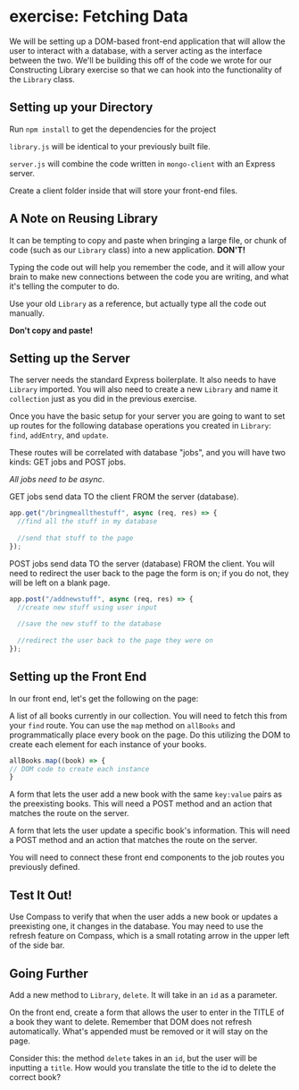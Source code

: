
# exercise: Fetching Data

We will be setting up a DOM-based front-end application that will allow the user to interact with a database, with a server acting as the interface between the two. We'll be building this off of the code we wrote for our Constructing Library exercise so that we can hook into the functionality of the `Library` class.

## Setting up your Directory

Run `npm install` to get the dependencies for the project

`library.js` will be identical to your previously built file.

`server.js` will combine the code written in `mongo-client` with an Express server.

Create a client folder inside that will store your front-end files.


## A Note on Reusing Library

It can be tempting to copy and paste when bringing a large file, or chunk of code (such as our `Library` class) into a new application. **DON'T!**

Typing the code out will help you remember the code, and it will allow your brain to make new connections between the code you are writing, and what it's telling the computer to do.

Use your old `Library` as a reference, but actually type all the code out manually.

**Don't copy and paste!**

## Setting up the Server

The server needs the standard Express boilerplate. It also needs to have `Library` imported. You will also need to create a new `Library` and name it `collection` just as you did in the previous exercise.

Once you have the basic setup for your server you are going to want to set up routes for the following database operations you created in `Library`: `find`, `addEntry`, and `update`.

These routes will be correlated with database "jobs", and you will have two kinds: GET jobs and POST jobs.

_All jobs need to be async_.

GET jobs send data TO the client FROM the server (database). 

```js
app.get("/bringmeallthestuff", async (req, res) => {
  //find all the stuff in my database
  
  //send that stuff to the page
});
```
POST jobs send data TO the server (database) FROM the client. You will need to redirect the user back to the page the form is on; if you do not, they will be left on a blank page.

```js
app.post("/addnewstuff", async (req, res) => {
  //create new stuff using user input
  
  //save the new stuff to the database
  
  //redirect the user back to the page they were on
});
```

## Setting up the Front End

In our front end, let's get the following on the page:

A list of all books currently in our collection. You will need to fetch this from your `find` route. You can use the `map` method on `allBooks` and programmatically place every book on the page. Do this utilizing the DOM to create each element for each instance of your books.

```js
allBooks.map((book) => {
// DOM code to create each instance
}

```

A form that lets the user add a new book with the same `key:value` pairs as the preexisting books. This will need a POST method and an action that matches the route on the server.

A form that lets the user update a specific book's information. This will need a POST method and an action that matches the route on the server.

You will need to connect these front end components to the job routes you previously defined.

## Test It Out!

Use Compass to verify that when the user adds a new book or updates a preexisting one, it changes in the database. You may need to use the refresh feature on Compass, which is a small rotating arrow in the upper left of the side bar.

## Going Further

Add a new method to `Library`, `delete`. It will take in an `id` as a parameter. 

On the front end, create a form that allows the user to enter in the TITLE of a book they want to delete. Remember that DOM does not refresh automatically. What's appended must be removed or it will stay on the page.

Consider this: the method `delete` takes in an `id`, but the user will be inputting a `title`. How would you translate the title to the id to delete the correct book?

